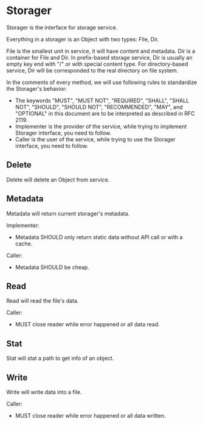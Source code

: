 # Storager

Storager is the interface for storage service.

Everything in a storager is an Object with two types: File, Dir.

File is the smallest unit in service, it will have content and metadata. Dir is a container for File and Dir.
In prefix-based storage service, Dir is usually an empty key end with "/" or with special content type.
For directory-based service, Dir will be corresponded to the real directory on file system.

In the comments of every method, we will use following rules to standardize the Storager's behavior:

- The keywords "MUST", "MUST NOT", "REQUIRED", "SHALL", "SHALL NOT", "SHOULD", "SHOULD NOT", "RECOMMENDED", "MAY",
and "OPTIONAL" in this document are to be interpreted as described in RFC 2119.
- Implementer is the provider of the service, while trying to implement Storager interface, you need to follow.
- Caller is the user of the service, while trying to use the Storager interface, you need to follow.

## Delete

Delete will delete an Object from service.

## Metadata

Metadata will return current storager's metadata.

Implementer:

- Metadata SHOULD only return static data without API call or with a cache.

Caller:

- Metadata SHOULD be cheap.

## Read

Read will read the file's data.

Caller:

- MUST close reader while error happened or all data read.

## Stat

Stat will stat a path to get info of an object.

## Write

Write will write data into a file.

Caller:

- MUST close reader while error happened or all data written.
